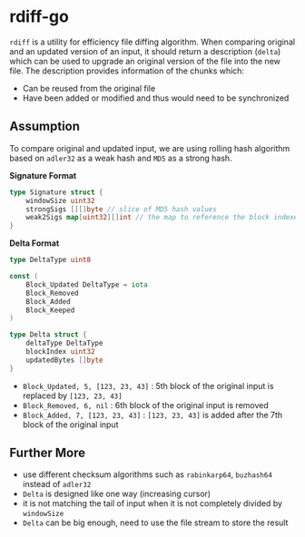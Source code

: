 # rdiff-go
`rdiff` is a utility for efficiency file diffing algorithm. When comparing original and an updated version of an input, it should return a description (`delta`) which can be used to upgrade an original version of the file into the new file. The description provides information of the chunks which:

- Can be reused from the original file
- Have been added or modified and thus would need to be synchronized

## Assumption
To compare original and updated input, we are using rolling hash algorithm based on `adler32` as a weak hash and `MD5` as a strong hash. 

**Signature Format**

```go
type Signature struct {
    windowSize uint32
    strongSigs [][]byte // slice of MD5 hash values
    weak2Sigs map[uint32][]int // the map to reference the block indexes for the specific weak hash
}
```

**Delta Format**

```go
type DeltaType uint8

const (
    Block_Updated DeltaType = iota
    Block_Removed
    Block_Added
    Block_Keeped
)

type Delta struct {
    deltaType DeltaType
    blockIndex uint32
    updatedBytes []byte
}

```

- `Block_Updated, 5, [123, 23, 43]` : 5th block of the original input is replaced by `[123, 23, 43]`
- `Block_Removed, 6, nil` : 6th block of the original input is removed
- `Block_Added, 7, [123, 23, 43]` : `[123, 23, 43]` is added after the 7th block of the original input

## Further More
- use different checksum algorithms such as `rabinkarp64`, `buzhash64` instead of `adler32`
- `Delta` is designed like one way (increasing cursor)
- it is not matching the tail of input when it is not completely divided by `windowSize`
- `Delta` can be big enough, need to use the file stream to store the result